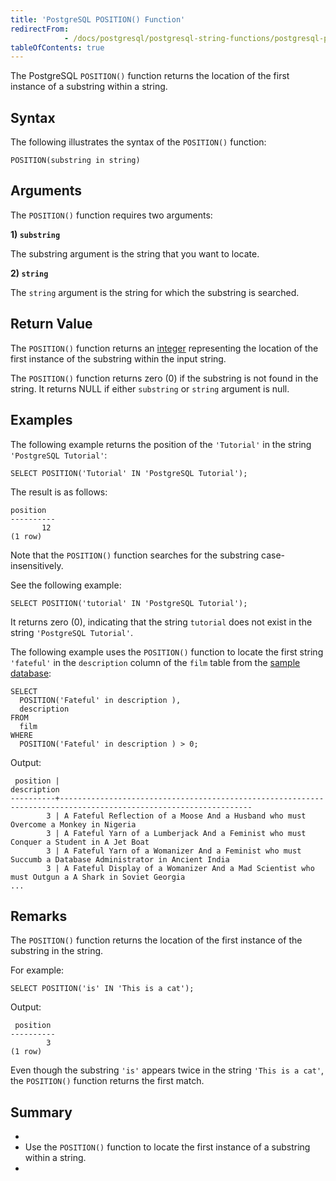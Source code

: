 ```yaml
---
title: 'PostgreSQL POSITION() Function'
redirectFrom: 
            - /docs/postgresql/postgresql-string-functions/postgresql-position/
tableOfContents: true
---
```



The PostgreSQL `POSITION()` function returns the location of the first instance of a substring within a string.





## Syntax





The following illustrates the syntax of the `POSITION()` function:





```
POSITION(substring in string)
```





## Arguments





The `POSITION()` function requires two arguments:





**1) `substring`**





The substring argument is the string that you want to locate.





**2) `string`**





The `string` argument is the string for which the substring is searched.





## Return Value





The `POSITION()` function returns an [integer](/docs/postgresql/postgresql-integer) representing the location of the first instance of the substring within the input string.





The `POSITION()` function returns zero (0) if the substring is not found in the string. It returns NULL if either `substring` or `string` argument is null.





## Examples





The following example returns the position of the `'Tutorial'` in the string `'PostgreSQL Tutorial'`:





```
SELECT POSITION('Tutorial' IN 'PostgreSQL Tutorial');
```





The result is as follows:





```
position
----------
       12
(1 row)
```





Note that the `POSITION()` function searches for the substring case-insensitively.





See the following example:





```
SELECT POSITION('tutorial' IN 'PostgreSQL Tutorial');
```





It returns zero (0), indicating that the string `tutorial` does not exist in the string `'PostgreSQL Tutorial'`.





The following example uses the `POSITION()` function to locate the first string `'fateful'` in the `description` column of the `film` table from the [sample database](https://www.postgresqltutorial.com/postgresql-getting-started/postgresql-sample-database/):





```
SELECT
  POSITION('Fateful' in description ),
  description
FROM
  film
WHERE
  POSITION('Fateful' in description ) > 0;
```





Output:





```
 position |                                                   description
----------+-----------------------------------------------------------------------------------------------------------------
        3 | A Fateful Reflection of a Moose And a Husband who must Overcome a Monkey in Nigeria
        3 | A Fateful Yarn of a Lumberjack And a Feminist who must Conquer a Student in A Jet Boat
        3 | A Fateful Yarn of a Womanizer And a Feminist who must Succumb a Database Administrator in Ancient India
        3 | A Fateful Display of a Womanizer And a Mad Scientist who must Outgun a A Shark in Soviet Georgia
...
```





## Remarks





The `POSITION()` function returns the location of the first instance of the substring in the string.





For example:





```
SELECT POSITION('is' IN 'This is a cat');
```





Output:





```
 position
----------
        3
(1 row)
```





Even though the substring `'is'` appears twice in the string `'This is a cat'`, the `POSITION()` function returns the first match.





## Summary





- 
- Use the `POSITION()` function to locate the first instance of a substring within a string.
- 


